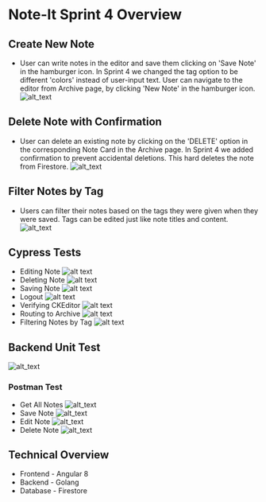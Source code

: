 # Note-It Sprint 4 Overview

## Create New Note
- User can write notes in the editor and save them clicking on 'Save Note' in the hamburger icon. In Sprint 4 we changed the tag option to be different 'colors' instead of user-input text. User can navigate to the editor from Archive page, by clicking 'New Note' in the hamburger icon.
![alt_text](https://github.com/Praveena-H/SoftwareEngineering/blob/dev-sprint-4/Demos/creatingWnewTag.gif)
## Delete Note with Confirmation
- User can delete an existing note by clicking on the 'DELETE' option in the corresponding Note Card in the Archive page. In Sprint 4 we added confirmation to prevent accidental deletions. This hard deletes the note from Firestore.
![alt_text](https://github.com/Praveena-H/SoftwareEngineering/blob/688b848cfce37661dc62226be47c6bbda02655d5/Demos/deleteWconfirm.gif)
## Filter Notes by Tag
- Users can filter their notes based on the tags they were given when they were saved. Tags can be edited just like note titles and content.
![alt_text](https://github.com/Praveena-H/SoftwareEngineering/blob/688b848cfce37661dc62226be47c6bbda02655d5/Demos/filteringByTag.gif)

## Cypress Tests
- Editing Note
![alt text](https://github.com/Praveena-H/SoftwareEngineering/blob/dev-sprint-4/Demos/edit_test.gif "Edit test")
- Deleting Note
![alt text](https://github.com/Praveena-H/SoftwareEngineering/blob/dev-sprint-4/Demos/delete_test.gif "Delete test")
- Saving Note
![alt text](https://github.com/Praveena-H/SoftwareEngineering/blob/dev-sprint-4/Demos/save_test.gif "Save test")
- Logout
![alt text](https://github.com/Praveena-H/SoftwareEngineering/blob/dev-sprint-4/Demos/logout_test.gif "Logout test")
- Verifying CKEditor
![alt text](https://github.com/Praveena-H/SoftwareEngineering/blob/dev-sprint-4/Demos/editor_test.gif "Editor test")
- Routing to Archive
![alt text](https://github.com/Praveena-H/SoftwareEngineering/blob/dev-sprint-4/Demos/archive_test.gif "Archive test")
- Filtering Notes by Tag
![alt text](https://github.com/Praveena-H/SoftwareEngineering/blob/dev-sprint-4/Demos/filter_test.gif "Filter test")

## Backend Unit Test
![alt_text](https://github.com/Praveena-H/SoftwareEngineering/blob/dev-sprint-4/Demos/backend_unit_test.gif "Unit Testing")
### Postman Test
- Get All Notes
![alt_text](https://github.com/Praveena-H/SoftwareEngineering/blob/dev-sprint-4/Demos/GetAllNotes.png)
- Save Note
![alt_text](https://github.com/Praveena-H/SoftwareEngineering/blob/dev-sprint-4/Demos/SaveNote.png)
- Edit Note
![alt_text](https://github.com/Praveena-H/SoftwareEngineering/blob/dev-sprint-4/Demos/EditNote.png)
- Delete Note
![alt_text](https://github.com/Praveena-H/SoftwareEngineering/blob/dev-sprint-4/Demos/DeleteNote.png)

## Technical Overview
- Frontend - Angular 8
- Backend - Golang
- Database - Firestore
